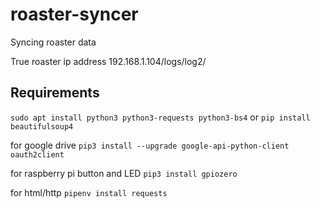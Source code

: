 # roaster-syncer

Syncing roaster data

True roaster ip address
192.168.1.104/logs/log2/

## Requirements

`sudo apt install python3 python3-requests python3-bs4`
or 
`pip install beautifulsoup4`

for google drive
	`pip3 install --upgrade google-api-python-client oauth2client`

for raspberry pi button and LED
	`pip3 install gpiozero`

for html/http 
	`pipenv install requests`
